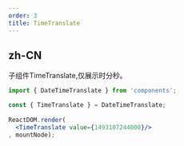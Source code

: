 ```yaml
---
order: 3
title: TimeTranslate
---
```


## zh-CN

子组件TimeTranslate,仅展示时分秒。

```jsx
import { DateTimeTranslate } from 'components';

const { TimeTranslate } = DateTimeTranslate;
    
ReactDOM.render(
  <TimeTranslate value={1493107244000}/>
, mountNode);
```
